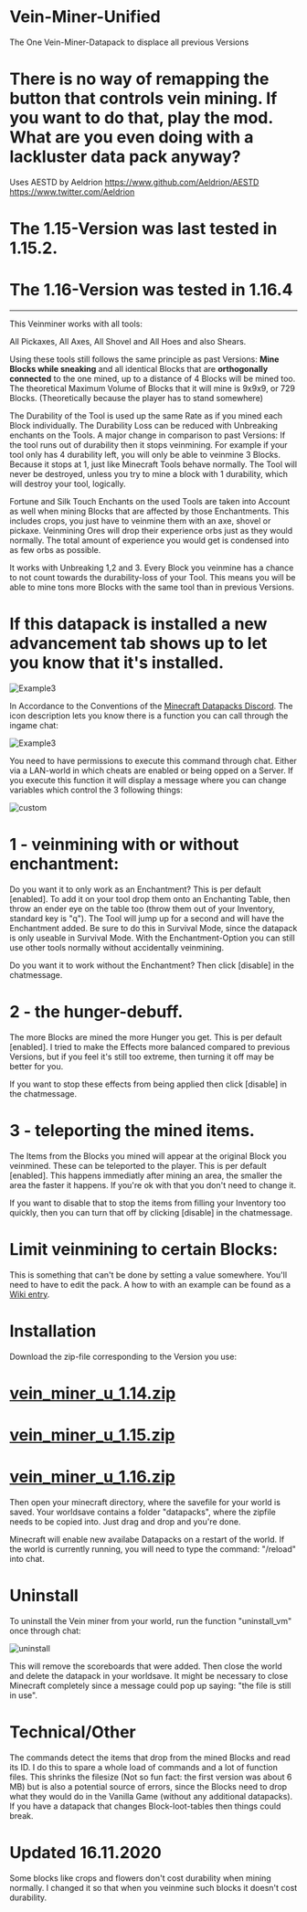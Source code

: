 # Vein-Miner-Unified
The One Vein-Miner-Datapack to displace all previous Versions

# There is no way of remapping the button that controls vein mining. If you want to do that, play the mod. What are you even doing with a lackluster data pack anyway?

Uses AESTD by Aeldrion
https://www.github.com/Aeldrion/AESTD
https://www.twitter.com/Aeldrion

# The 1.15-Version was last tested in 1.15.2.
# The 1.16-Version was tested in 1.16.4
__________________________________________________________________________________________________


This Veinminer works with all tools:

All Pickaxes, All Axes, All Shovel and All Hoes and also Shears.

Using these tools still follows the same principle as past Versions: **Mine Blocks while sneaking** and all identical Blocks that are **orthogonally connected** to the one mined, up to a distance of 4 Blocks will be mined too. The theoretical Maximum Volume of Blocks that it will mine is 9x9x9, or 729 Blocks. (Theoretically because the player has to stand somewhere)

The Durability of the Tool is used up the same Rate as if you mined each Block individually. The Durability Loss can be reduced with Unbreaking enchants on the Tools. A major change in comparison to past Versions: If the tool runs out of durability then it stops veinmining. For example if your tool only has 4 durability left, you will only be able to veinmine 3 Blocks. Because it stops at 1, just like Minecraft Tools behave normally. The Tool will never be destroyed, unless you try to mine a block with 1 durability, which will destroy your tool, logically. 

Fortune and Silk Touch Enchants on the used Tools are taken into Account as well when mining Blocks that are affected by those Enchantments. This includes crops, you just have to veinmine them with an axe, shovel or pickaxe. Veinmining Ores will drop their experience orbs just as they would normally. The total amount of experience you would get is condensed into as few orbs as possible. 

It works with Unbreaking 1,2 and 3. Every Block you veinmine has a chance to not count towards the durability-loss of your Tool. This means you will be able to mine tons more Blocks with the same tool than in previous Versions.

# If this datapack is installed a new advancement tab shows up to let you know that it's installed.

![Example3](https://github.com/Elemend/Vein-Miner-Unified/blob/master/vein_miner_unified/2019-05-11_23.50.26.png)

In Accordance to the Conventions of the [Minecraft Datapacks Discord](https://discord.gg/56ySADc).
The icon description lets you know there is a function you can call through the ingame chat:

![Example3](https://github.com/Elemend/Vein-Miner-Unified/blob/master/vein_miner_unified/2019-05-12_00.28.42.png)

You need to have permissions to execute this command through chat. Either via a LAN-world in which cheats are enabled or being opped on a Server. If you execute this function it will display a message where you can change variables which control the 3 following things:

![custom](https://github.com/Elemend/Vein-Miner-Unified/blob/master/vein_miner_unified/2019-05-12_00.42.43.png)


# 1 - veinmining with or without enchantment:

Do you want it to only work as an Enchantment? This is per default [enabled]. 
To add it on your tool drop them onto an Enchanting Table, then throw an ender eye on the table too (throw them out of your Inventory, standard key is "q"). The Tool will jump up for a second and will have the Enchantment added. Be sure to do this in Survival Mode, since the datapack is only useable in Survival Mode. With the Enchantment-Option you can still use other tools normally without accidentally veinmining.

Do you want it to work without the Enchantment? Then click [disable] in the chatmessage.

# 2 - the hunger-debuff.

The more Blocks are mined the more Hunger you get. This is per default [enabled]. I tried to make the Effects more balanced compared to previous Versions, but if you feel it's still too extreme, then turning it off may be better for you.

If you want to stop these effects from being applied then click [disable] in the chatmessage.

# 3 - teleporting the mined items.

The Items from the Blocks you mined will appear at the original Block you veinmined. These can be teleported to the player. This is per default [enabled]. This happens immediatly after mining an area, the smaller the area the faster it happens. If you're ok with that you don't need to change it.

If you want to disable that to stop the items from filling your Inventory too quickly, then you can turn that off by clicking [disable] in the chatmessage.


# Limit veinmining to certain Blocks:

This is something that can't be done by setting a value somewhere. You'll need to have to edit the pack.
A how to with an example can be found as a [Wiki entry](https://github.com/Elemend/Vein-Miner-Unified/wiki).

# Installation

Download the zip-file corresponding to the Version you use:  
# [vein_miner_u_1.14.zip](https://github.com/Elemend/Vein-Miner-Unified/releases/tag/v.1.14) 

# [vein_miner_u_1.15.zip](https://github.com/Elemend/Vein-Miner-Unified/releases/tag/v.1.15)

# [vein_miner_u_1.16.zip](https://github.com/Elemend/Vein-Miner-Unified/releases/tag/v.1.16.4)

Then open your minecraft directory, where the savefile for your world is saved. Your worldsave contains a folder "datapacks", where the zipfile needs to be copied into. Just drag and drop and you're done. 

Minecraft will enable new availabe Datapacks on a restart of the world. If the world is currently running, you will need to type the command: "/reload" into chat.

# Uninstall

To uninstall the Vein miner from your world, run the function "uninstall_vm" once through chat: 

![uninstall](https://github.com/Elemend/Vein-Miner-Unified/blob/master/vein_miner_unified/2019-05-12_00.27.14.png)

This will remove the scoreboards that were added. Then close the world and delete the datapack in your worldsave. It might be necessary to close Minecraft completely since a message could pop up saying: "the file is still in use".



# Technical/Other

The commands detect the items that drop from the mined Blocks and read its ID. I do this to spare a whole load of commands and a lot of function files. This shrinks the filesize (Not so fun fact: the first version was about 6 MB) but is also a potential source of errors, since the Blocks need to drop what they would do in the Vanilla Game (without any additional datapacks). If you have a datapack that changes Block-loot-tables then things could break.

# Updated 16.11.2020

Some blocks like crops and flowers don't cost durability when mining normally. I changed it so that when you veinmine such blocks it  doesn't cost durability.
